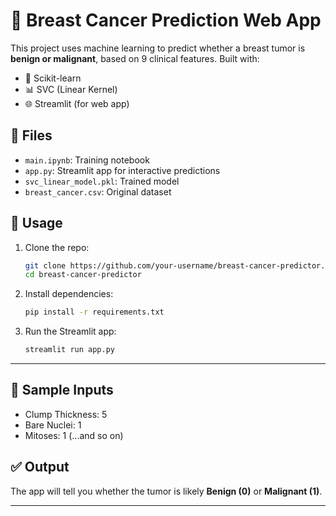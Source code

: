 # 🧠 Breast Cancer Prediction Web App

This project uses machine learning to predict whether a breast tumor is **benign or malignant**, based on 9 clinical features. Built with:

- 🧪 Scikit-learn
- 📊 SVC (Linear Kernel)
- 🌐 Streamlit (for web app)

## 📂 Files

- `main.ipynb`: Training notebook
- `app.py`: Streamlit app for interactive predictions
- `svc_linear_model.pkl`: Trained model
- `breast_cancer.csv`: Original dataset

## 🚀 Usage

1. Clone the repo:
    ```bash
    git clone https://github.com/your-username/breast-cancer-predictor.git
    cd breast-cancer-predictor
    ```

2. Install dependencies:
    ```bash
    pip install -r requirements.txt
    ```

3. Run the Streamlit app:
    ```bash
    streamlit run app.py
    ```

---

## 🧬 Sample Inputs

- Clump Thickness: 5
- Bare Nuclei: 1
- Mitoses: 1
(...and so on)

## ✅ Output

The app will tell you whether the tumor is likely **Benign (0)** or **Malignant (1)**.

---

